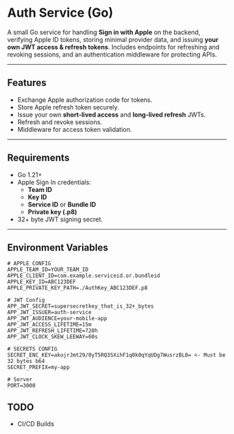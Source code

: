 # Auth Service (Go)

A small Go service for handling **Sign in with Apple** on the backend, verifying Apple ID tokens, storing minimal provider data, and issuing **your own JWT access & refresh tokens**. Includes endpoints for refreshing and revoking sessions, and an authentication middleware for protecting APIs.

---

## Features

- Exchange Apple authorization code for tokens.
- Store Apple refresh token securely.
- Issue your own **short-lived access** and **long-lived refresh** JWTs.
- Refresh and revoke sessions.
- Middleware for access token validation.

---

## Requirements

- Go 1.21+
- Apple Sign In credentials:
  - **Team ID**
  - **Key ID**
  - **Service ID** or **Bundle ID**
  - **Private key (.p8)**
- 32+ byte JWT signing secret.

---

## Environment Variables

```env
# APPLE CONFIG
APPLE_TEAM_ID=YOUR_TEAM_ID
APPLE_CLIENT_ID=com.example.serviceid.or.bundleid
APPLE_KEY_ID=ABC123DEF
APPLE_PRIVATE_KEY_PATH=./AuthKey_ABC123DEF.p8

# JWT Config
APP_JWT_SECRET=supersecretkey_that_is_32+_bytes
APP_JWT_ISSUER=auth-service
APP_JWT_AUDIENCE=your-mobile-app
APP_JWT_ACCESS_LIFETIME=15m
APP_JWT_REFRESH_LIFETIME=720h
APP_JWT_CLOCK_SKEW_LEEWAY=60s

# SECRETS CONFIG
SECRET_ENC_KEY=akojrJmt29/0yT5RQ3SXihF1q0k0qYqUDg7WusrzBL0= <- Must be 32 bytes b64
SECRET_PREFIX=my-app

# Server
PORT=3000
```

## TODO
- CI/CD Builds 